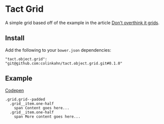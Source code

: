 # Tact Grid

A simple grid based off of the example in the article [Don't overthink it
grids](http://css-tricks.com/dont-overthink-it-grids/).

## Install

Add the following to your `bower.json` dependencies:

`"tact.object.grid": "git@github.com:colinkahn/tact.object.grid.git#0.1.0"`

## Example

[Codepen](http://codepen.io/colinkahn/pen/BKgky)

    .grid.grid--padded
      .grid__item.one-half
        span Content goes here...
      .grid__item.one-half
        span More content goes here...
